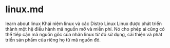 # linux.md
learn about linux
Khái niệm linux và các Distro Linux
Linux được phát triển thành một hệ điều hành mã nguồn mở và miễn phí. Nó cho phép ai cũng có thể tiếp cận mã nguồn gốc của nhân linux từ đó sử dụng, cải thiện và phát triển sản phẩm của riêng họ từ mã nguồn đó.
